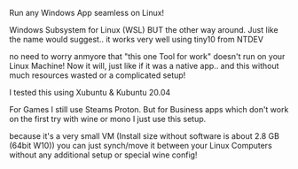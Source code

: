 Run any Windows App seamless on Linux!

Windows Subsystem for Linux (WSL) BUT the other way around. Just like the name would suggest..
it works very well using tiny10 from NTDEV

no need to worry anmyore that "this one Tool for work" doesn't run on your Linux Machine! Now it will, just like if it was a native app.. and this without much resources wasted or a complicated setup!

I tested this using Xubuntu & Kubuntu 20.04

For Games I still use Steams Proton. But for Business apps which don't work on the first try with wine or mono I just use this setup.

because it's a very small VM (Install size without software is about 2.8 GB (64bit W10)) you can just synch/move it between your Linux Computers without any additional setup or special wine config!

